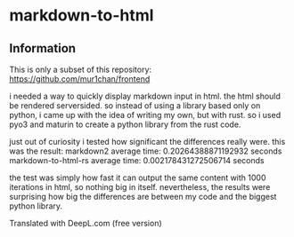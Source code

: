 # markdown-to-html
 
## Information
This is only a subset of this repository: https://github.com/mur1chan/frontend

i needed a way to quickly display markdown input in html. the html should be rendered serversided. so instead of using a library based only on python, i came up with the idea of writing my own, but with rust. so i used pyo3 and maturin to create a python library from the rust code. 

just out of curiosity i tested how significant the differences really were. this was the result: 
markdown2 average time: 0.20264388871192932 seconds
markdown-to-html-rs average time: 0.002178431272506714 seconds

the test was simply how fast it can output the same content with 1000 iterations in html, so nothing big in itself. nevertheless, the results were surprising how big the differences are between my code and the biggest python library. 

Translated with DeepL.com (free version)
